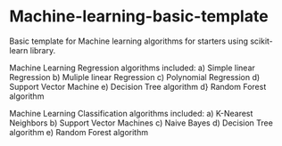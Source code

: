 # Machine-learning-basic-template
Basic template for Machine learning algorithms for starters using scikit-learn library.

Machine Learning Regression algorithms included:
a) Simple linear Regression
b) Muliple linear Regression
c) Polynomial Regression
d) Support Vector Machine
e) Decision Tree algorithm
d} Random Forest algorithm

Machine Learning Classification algorithms included:
a) K-Nearest Neighbors
b) Support Vector Machines
c) Naive Bayes
d) Decision Tree algorithm
e) Random Forest algorithm 

